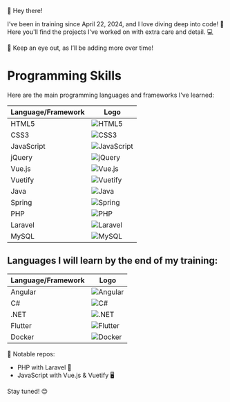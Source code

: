 👋 Hey there!

I’ve been in training since April 22, 2024, and I love diving deep into code! 🚀
Here you'll find the projects I've worked on with extra care and detail. 💻

👀 Keep an eye out, as I’ll be adding more over time!

# Programming Skills

Here are the main programming languages and frameworks I've learned:

| Language/Framework | Logo |
|-------------------|------|
| HTML5             | ![HTML5](https://img.shields.io/badge/HTML5-E34F26?logo=html5&logoColor=white&style=for-the-badge) |
| CSS3              | ![CSS3](https://img.shields.io/badge/CSS3-1572B6?logo=css3&logoColor=white&style=for-the-badge) |
| JavaScript        | ![JavaScript](https://img.shields.io/badge/JavaScript-F7DF1E?logo=javascript&logoColor=black&style=for-the-badge) |
| jQuery            | ![jQuery](https://img.shields.io/badge/jQuery-0769AD?logo=jquery&logoColor=white&style=for-the-badge) |
| Vue.js            | ![Vue.js](https://img.shields.io/badge/Vue.js-4FC08D?logo=vue.js&logoColor=white&style=for-the-badge) |
| Vuetify           | ![Vuetify](https://img.shields.io/badge/Vuetify-1867C0?logo=vuetify&logoColor=white&style=for-the-badge) |
| Java              | ![Java](https://img.shields.io/badge/Java-007396?logo=java&logoColor=white&style=for-the-badge) |
| Spring            | ![Spring](https://img.shields.io/badge/Spring-6DB33F?logo=spring&logoColor=white&style=for-the-badge) |
| PHP               | ![PHP](https://img.shields.io/badge/PHP-777BB4?logo=php&logoColor=white&style=for-the-badge) |
| Laravel           | ![Laravel](https://img.shields.io/badge/Laravel-FF2D20?logo=laravel&logoColor=white&style=for-the-badge) |
| MySQL             | ![MySQL](https://img.shields.io/badge/MySQL-4479A1?logo=mysql&logoColor=white&style=for-the-badge) |

## Languages I will learn by the end of my training:

| Language/Framework | Logo |
|-------------------|------|
| Angular           | ![Angular](https://img.shields.io/badge/Angular-DD0031?logo=angular&logoColor=white&style=for-the-badge) |
| C#                | ![C#](https://img.shields.io/badge/C%23-239120?logo=c-sharp&logoColor=white&style=for-the-badge) |
| .NET              | ![.NET](https://img.shields.io/badge/.NET-512BD4?logo=dotnet&logoColor=white&style=for-the-badge) |
| Flutter           | ![Flutter](https://img.shields.io/badge/Flutter-02569B?logo=flutter&logoColor=white&style=for-the-badge) |
| Docker            | ![Docker](https://img.shields.io/badge/Docker-2496ED?logo=docker&logoColor=white&style=for-the-badge) |


🌟 Notable repos:

- PHP with Laravel 🐘
- JavaScript with Vue.js & Vuetify 🖥️
  
Stay tuned! 😊
